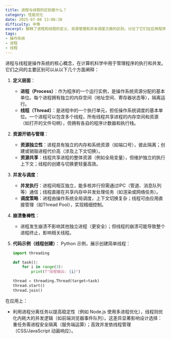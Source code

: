```yaml
---
title: 进程与线程的区别是什么？
category: 性能优化
date: 2025-07-08 13:08:38
difficulty: 中等
excerpt: 解释了进程和线程的定义、资源管理和并发调度方面的区别，讨论了它们在应用程序中的实际应用。
tags:
- 操作系统
- 进程
- 线程
---
```

进程与线程是操作系统的核心概念，在计算机科学中用于管理程序的执行和并发。它们之间的主要区别可以从以下几个方面阐释：

1. **定义层面**：
   - **进程（Process）**：作为程序的一个运行实例，是操作系统资源分配的基本单位。每个进程拥有独立的内存空间（地址空间、寄存器状态等），隔离运行。
   - **线程（Thread）**：是进程中的一个执行单元，担任操作系统调度的基本单位。一个进程可以包含多个线程，所有线程共享进程的内存空间和资源（如打开的文件句柄），但拥有各自的程序计数器和执行栈。

2. **资源开销与管理**：
   - **资源独立性**：进程具有独立的内存和系统资源（如端口号），彼此隔离；创建或销毁进程代价高（涉及上下文切换）。
   - **资源共享**：线程共享进程的整体资源（例如全局变量），但维护独立的执行上下文；线程的创建与切换更轻量高效。

3. **并发与调度**：
   - **并发执行**：进程间相互独立，能多核并行但需通过IPC（管道、消息队列等）通信；线程直接在共享内存中并发处理任务（如渲染或网络任务）。
   - **调度策略**：进程由操作系统全局调度，上下文切换复杂；线程可由应用直接管理（如Thread Pool），实现精细控制。

4. **崩溃鲁棒性**：
   - 进程发生崩溃不影响其他独立进程（更安全）；但线程的崩溃可能导致整个进程终止，影响相关线程。

5. **代码示例（线程创建）**：
   Python 示例，展示创建简单线程：
   ```python
   import threading
   
   def task():
       for i in range(3):
           print(f"线程输出: {i}")
   
   thread = threading.Thread(target=task)
   thread.start()
   thread.join()
   ```

在应用上：
- 利用进程分离任务以提高稳定性（例如 Node.js 使用多进程优化），线程则优化内耗大的并发逻辑（如前端浏览器事件队列）。这差异显著影响设计选择：重任务需进程安全隔离（服务端运算）；高效并发依线程管理（CSS/JavaScript 动画响应）。
